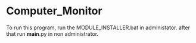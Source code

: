 # Computer_Monitor
To run this program, run the MODULE_INSTALLER.bat in administator. after that run __main__.py in non administrator.
